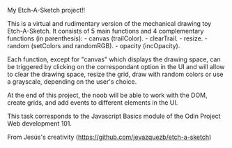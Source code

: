 My Etch-A-Sketch project!!

This is a virtual and rudimentary version of the mechanical drawing toy Etch-A-Sketch. It consists of 5 main functions and 4 complementary functions (in parenthesis):
    - canvas (trailColor).
    - clearTrail.
    - resize.
    - random (setColors and randomRGB).
    - opacity (incOpacity).

Each function, except for "canvas" which displays the drawing space, can be triggered by clicking on the correspondant option in the UI and will allow to clear the drawing space, resize the grid, draw with random colors or use a grayscale, depending on the user's choice.

At the end of this project, the noob will be able to work with the DOM, create grids, and add events to different elements in the UI.

This task corresponds to the Javascript Basics module of the Odin Project Web development 101. 

From Jesús's creativity (https://github.com/jevazquezb/etch-a-sketch)